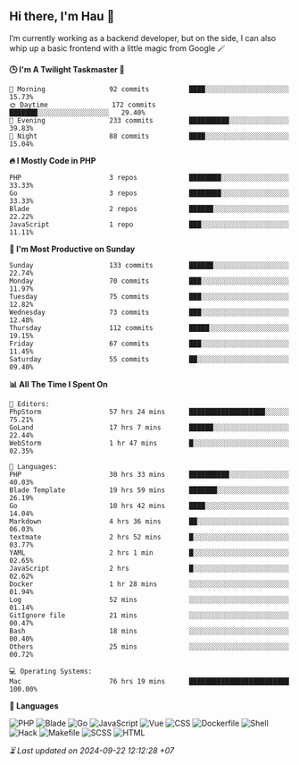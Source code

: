 ## Hi there, I'm Hau 👋
I’m currently working as a backend developer, but on the side, I can also whip up a basic frontend with a little magic from Google 🪄

<!--START_SECTION:readme-stats-->
**🕒 I'm A Twilight Taskmaster 🌆**

```text
🌅 Morning                92 commits          ████░░░░░░░░░░░░░░░░░░░░░   15.73%
🌞 Daytime                172 commits         ███████░░░░░░░░░░░░░░░░░░   29.40%
🌆 Evening                233 commits         ██████████░░░░░░░░░░░░░░░   39.83%
🌙 Night                  88 commits          ████░░░░░░░░░░░░░░░░░░░░░   15.04%
```

**🔥 I Mostly Code in PHP**

```text
PHP                      3 repos             ████████░░░░░░░░░░░░░░░░░   33.33%
Go                       3 repos             ████████░░░░░░░░░░░░░░░░░   33.33%
Blade                    2 repos             ██████░░░░░░░░░░░░░░░░░░░   22.22%
JavaScript               1 repo              ███░░░░░░░░░░░░░░░░░░░░░░   11.11%
```

**📅 I'm Most Productive on Sunday**

```text
Sunday                   133 commits         ██████░░░░░░░░░░░░░░░░░░░   22.74%
Monday                   70 commits          ███░░░░░░░░░░░░░░░░░░░░░░   11.97%
Tuesday                  75 commits          ███░░░░░░░░░░░░░░░░░░░░░░   12.82%
Wednesday                73 commits          ███░░░░░░░░░░░░░░░░░░░░░░   12.48%
Thursday                 112 commits         █████░░░░░░░░░░░░░░░░░░░░   19.15%
Friday                   67 commits          ███░░░░░░░░░░░░░░░░░░░░░░   11.45%
Saturday                 55 commits          ██░░░░░░░░░░░░░░░░░░░░░░░   09.40%
```

**📊 All The Time I Spent On**

```text
📝 Editors:
PhpStorm                 57 hrs 24 mins      ███████████████████░░░░░░   75.21%
GoLand                   17 hrs 7 mins       ██████░░░░░░░░░░░░░░░░░░░   22.44%
WebStorm                 1 hr 47 mins        █░░░░░░░░░░░░░░░░░░░░░░░░   02.35%

💬 Languages:
PHP                      30 hrs 33 mins      ██████████░░░░░░░░░░░░░░░   40.03%
Blade Template           19 hrs 59 mins      ███████░░░░░░░░░░░░░░░░░░   26.19%
Go                       10 hrs 42 mins      ████░░░░░░░░░░░░░░░░░░░░░   14.04%
Markdown                 4 hrs 36 mins       ██░░░░░░░░░░░░░░░░░░░░░░░   06.03%
textmate                 2 hrs 52 mins       █░░░░░░░░░░░░░░░░░░░░░░░░   03.77%
YAML                     2 hrs 1 min         █░░░░░░░░░░░░░░░░░░░░░░░░   02.65%
JavaScript               2 hrs               █░░░░░░░░░░░░░░░░░░░░░░░░   02.62%
Docker                   1 hr 28 mins        ░░░░░░░░░░░░░░░░░░░░░░░░░   01.94%
Log                      52 mins             ░░░░░░░░░░░░░░░░░░░░░░░░░   01.14%
GitIgnore file           21 mins             ░░░░░░░░░░░░░░░░░░░░░░░░░   00.47%
Bash                     18 mins             ░░░░░░░░░░░░░░░░░░░░░░░░░   00.40%
Others                   25 mins             ░░░░░░░░░░░░░░░░░░░░░░░░░   00.72%

💻 Operating Systems:
Mac                      76 hrs 19 mins      █████████████████████████   100.00%
```

**💬 Languages**

![PHP](https://img.shields.io/badge/PHP-65.95%25-4F5D95?&logo=PHP&labelColor=151b23)
![Blade](https://img.shields.io/badge/Blade-26.62%25-f7523f?&logo=Blade&labelColor=151b23)
![Go](https://img.shields.io/badge/Go-03.12%25-00ADD8?&logo=Go&labelColor=151b23)
![JavaScript](https://img.shields.io/badge/JavaScript-02.43%25-f1e05a?&logo=JavaScript&labelColor=151b23)
![Vue](https://img.shields.io/badge/Vue-01.23%25-41b883?&logo=Vue&labelColor=151b23)
![CSS](https://img.shields.io/badge/CSS-00.29%25-563d7c?&logo=CSS&labelColor=151b23)
![Dockerfile](https://img.shields.io/badge/Dockerfile-00.12%25-384d54?&logo=Dockerfile&labelColor=151b23)
![Shell](https://img.shields.io/badge/Shell-00.09%25-89e051?&logo=Shell&labelColor=151b23)
![Hack](https://img.shields.io/badge/Hack-00.07%25-878787?&logo=Hack&labelColor=151b23)
![Makefile](https://img.shields.io/badge/Makefile-00.04%25-427819?&logo=Makefile&labelColor=151b23)
![SCSS](https://img.shields.io/badge/SCSS-00.02%25-c6538c?&logo=SCSS&labelColor=151b23)
![HTML](https://img.shields.io/badge/HTML-00.02%25-e34c26?&logo=HTML&labelColor=151b23)




*⏳ Last updated on 2024-09-22 12:12:28 +07*
<!--END_SECTION:readme-stats-->
